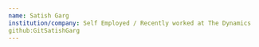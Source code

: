 ```yaml
---
name: Satish Garg
institution/company: Self Employed / Recently worked at The Dynamics
github:GitSatishGarg
---
```

